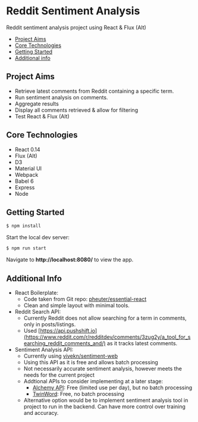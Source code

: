 # Reddit Sentiment Analysis
Reddit sentiment analysis project using React &amp; Flux (Alt)

- [Project Aims](#project-aims)
- [Core Technologies](#core-technologies)
- [Getting Started](#getting-started)
- [Additional info](#additional-info)

## Project Aims

- Retrieve latest comments from Reddit containing a specific term.
- Run sentiment analysis on comments.
- Aggregate results
- Display all comments retrieved & allow for filtering
- Test React & Flux (Alt)

## Core Technologies

- React 0.14
- Flux (Alt)
- D3
- Material UI
- Webpack
- Babel 6
- Express
- Node

## Getting Started

```sh
$ npm install
```

Start the local dev server:

```sh
$ npm run start
```
Navigate to **http://localhost:8080/** to view the app.

## Additional Info
- React Boilerplate:
    - Code taken from Git repo: [pheuter/essential-react](https://github.com/pheuter/essential-react)
    - Clean and simple layout with minimal tools.
- Reddit Search API:
    - Currently Reddit does not allow searching for a term in comments, only in posts/listings.
    - Used [https://api.pushshift.io](https://www.reddit.com/r/redditdev/comments/3zug2y/a_tool_for_searching_reddit_comments_and/) as it tracks latest comments.
- Sentiment Analysis API:
	- Currently using [vivekn/sentiment-web](https://github.com/vivekn/sentiment-web)
	- Using this API as it is free and allows batch processing
	- Not necessarily accurate sentiment analysis, however meets the needs for the current project
	- Addtional APIs to consider implementing at a later stage:
		- [Alchemy API](http://www.alchemyapi.com/api/sentiment/textc.html): Free (limited use per day), but no batch processing  
       	- [TwinWord](https://www.twinword.com/index.php): Free, no batch processing
    - Alternative option would be to implement sentiment analysis tool in project to run in the backend. Can have more control over training and accuracy.
